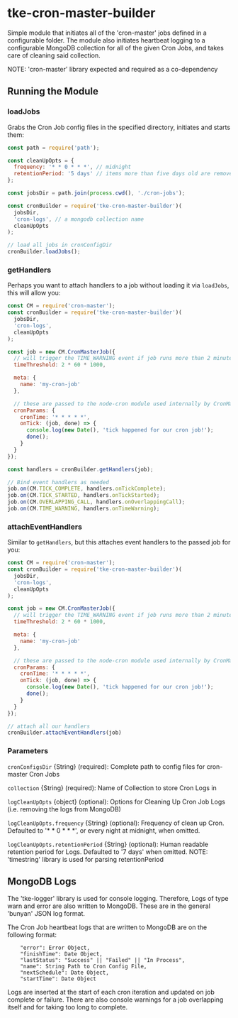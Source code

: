 # tke-cron-master-builder
Simple module that initiates all of the 'cron-master' jobs defined in a configurable folder. The module also initiates heartbeat logging to a configurable MongoDB collection for all of the given Cron Jobs, and takes care of cleaning said collection.

NOTE: 'cron-master' library expected and required as a co-dependency

## Running the Module

### loadJobs
Grabs the Cron Job config files in the specified directory, initiates and
starts them:

```js
const path = require('path');

const cleanUpOpts = {
  frequency: '* * 0 * * *', // midnight
  retentionPeriod: '5 days' // items more than five days old are removed
};

const jobsDir = path.join(process.cwd(), './cron-jobs');

const cronBuilder = require('tke-cron-master-builder')(
  jobsDir,
  'cron-logs', // a mongodb collection name
  cleanUpOpts
);

// load all jobs in cronConfigDir
cronBuilder.loadJobs();
```

### getHandlers
Perhaps you want to attach handlers to a job without loading it via `loadJobs`,
this will allow you:

```js
const CM = require('cron-master');
const cronBuilder = require('tke-cron-master-builder')(
  jobsDir,
  'cron-logs',
  cleanUpOpts
);

const job = new CM.CronMasterJob({
  // will trigger the TIME_WARNING event if job runs more than 2 minutes
  timeThreshold: 2 * 60 * 1000,

  meta: {
    name: 'my-cron-job'
  },

  // these are passed to the node-cron module used internally by CronMasterJob
  cronParams: {
    cronTime: '* * * * *',
    onTick: (job, done) => {
      console.log(new Date(), 'tick happened for our cron job!');
      done();
    }
  }
});

const handlers = cronBuilder.getHandlers(job);

// Bind event handlers as needed
job.on(CM.TICK_COMPLETE, handlers.onTickComplete);
job.on(CM.TICK_STARTED, handlers.onTickStarted);
job.on(CM.OVERLAPPING_CALL, handlers.onOverlappingCall);
job.on(CM.TIME_WARNING, handlers.onTimeWarning);
```

### attachEventHandlers
Similar to `getHandlers`, but this attaches event handlers to the passed job for
you:

```js
const CM = require('cron-master');
const cronBuilder = require('tke-cron-master-builder')(
  jobsDir,
  'cron-logs',
  cleanUpOpts
);

const job = new CM.CronMasterJob({
  // will trigger the TIME_WARNING event if job runs more than 2 minutes
  timeThreshold: 2 * 60 * 1000,

  meta: {
    name: 'my-cron-job'
  },

  // these are passed to the node-cron module used internally by CronMasterJob
  cronParams: {
    cronTime: '* * * * *',
    onTick: (job, done) => {
      console.log(new Date(), 'tick happened for our cron job!');
      done();
    }
  }
});

// attach all our handlers
cronBuilder.attachEventHandlers(job)
```

### Parameters
`cronConfigsDir` {String} (required): Complete path to config files for cron-master Cron Jobs

`collection` {String} (required):  Name of Collection to store Cron Logs in

`logCleanUpOpts` {object} (optional): Options for Cleaning Up Cron Job Logs (i.e. removing the logs from MongoDB)

`logCleanUpOpts.frequency` {String} (optional): Frequency of clean up Cron. Defaulted to '* * 0 * * *', or
every night at midnight, when omitted.

`logCleanUpOpts.retentionPeriod` {String} (optional): Human readable retention period for Logs. Defaulted
to '7 days' when omitted.
NOTE: 'timestring' library is used for parsing retentionPeriod


## MongoDB Logs
The 'tke-logger' library is used for console logging. Therefore, Logs of type warn and error are also
written to MongoDB. These are in the general 'bunyan' JSON log format.

The Cron Job heartbeat logs that are written to MongoDB are on the following format:

```
    "error": Error Object,
    "finishTime": Date Object,
    "lastStatus": "Success" || "Failed" || "In Process",
    "name": String Path to Cron Config File,
    "nextSchedule": Date Object,
    "startTime": Date Object
```

Logs are inserted at the start of each cron iteration and updated on job complete or failure. There are
also console warnings for a job overlapping itself and for taking too long to complete.

